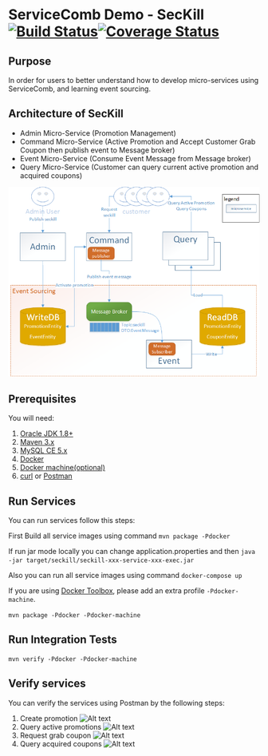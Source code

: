 # ServiceComb Demo - SecKill [![Build Status](https://travis-ci.org/ServiceComb/seckill.svg?branch=master)](https://travis-ci.org/ServiceComb/seckill)[![Coverage Status](https://coveralls.io/repos/github/ServiceComb/seckill/badge.svg)](https://coveralls.io/github/ServiceComb/seckill)

## Purpose
In order for users to better understand how to develop micro-services using ServiceComb, and learning event sourcing.

## Architecture of SecKill
* Admin Micro-Service (Promotion Management)
* Command Micro-Service (Active Promotion and Accept Customer Grab Coupon then publish event to Message broker)
* Event Micro-Service (Consume Event Message from Message broker)
* Query Micro-Service (Customer can query current active promotion and acquired coupons)

![Alt text](https://github.com/ServiceComb/seckill/blob/master/etc/EventSourcing.png)

## Prerequisites
You will need:
1. [Oracle JDK 1.8+][jdk]
2. [Maven 3.x][maven]
3. [MySQL CE 5.x][mysql]
4. [Docker][docker]
5. [Docker machine(optional)][docker_machine]
6. [curl][curl] or [Postman][postman]

[jdk]: http://www.oracle.com/technetwork/java/javase/downloads/jdk8-downloads-2133151.html
[maven]: https://maven.apache.org/install.html
[mysql]: https://www.mysql.com/downloads/
[docker]: https://www.docker.com/get-docker
[docker_compose]: https://docs.docker.com/compose/install/
[docker_machine]: https://docs.docker.com/machine/install-machine/
[curl]: https://curl.haxx.se
[postman]: https://www.getpostman.com/

## Run Services
You can run services follow this steps:

First Build all service images using command `mvn package -Pdocker`

If run jar mode locally you can change application.properties and then `java -jar target/seckill/seckill-xxx-service-xxx-exec.jar`

Also you can run all service images using command `docker-compose up`

If you are using [Docker Toolbox](https://www.docker.com/products/docker-toolbox), please add an extra profile `-Pdocker-machine`.

```mvn package -Pdocker -Pdocker-machine```

## Run Integration Tests

```
mvn verify -Pdocker -Pdocker-machine
```

## Verify services
You can verify the services using Postman by the following steps:
1. Create promotion
![Alt text](https://github.com/ServiceComb/seckill/blob/master/etc/CreatePromotion.png)
2. Query active promotions
![Alt text](https://github.com/ServiceComb/seckill/blob/master/etc/QueryActivePromotions.png)
3. Request grab coupon
![Alt text](https://github.com/ServiceComb/seckill/blob/master/etc/RequestGrabCoupon.png)
4. Query acquired coupons
![Alt text](https://github.com/ServiceComb/seckill/blob/master/etc/QueryAcquiredCoupons.png)